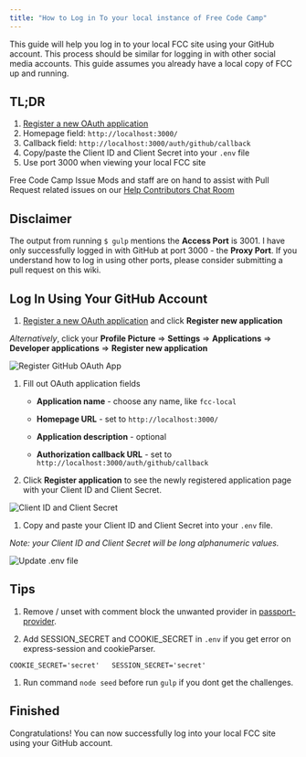 ```yaml
---
title: "How to Log in To your local instance of Free Code Camp"
---
```


This guide will help you log in to your local FCC site using your GitHub account. This process should be similar for logging in with other social media accounts. This guide assumes you already have a local copy of FCC up and running.

## TL;DR

1.  [Register a new OAuth application](https://github.com/settings/developers)
2.  Homepage field: `http://localhost:3000/`
3.  Callback field: `http://localhost:3000/auth/github/callback`
4.  Copy/paste the Client ID and Client Secret into your `.env` file
5.  Use port 3000 when viewing your local FCC site

Free Code Camp Issue Mods and staff are on hand to assist with Pull Request related issues on our [Help Contributors Chat Room](https://gitter.im/FreeCodeCamp/HelpContributors)

## Disclaimer

The output from running `$ gulp` mentions the **Access Port** is 3001\. I have only successfully logged in with GitHub at port 3000 - the **Proxy Port**. If you understand how to log in using other ports, please consider submitting a pull request on this wiki.

## Log In Using Your GitHub Account

1.  [Register a new OAuth application](https://github.com/settings/developers) and click **Register new application**

_Alternatively_, click your **Profile Picture** => **Settings** => **Applications** => **Developer applications** => **Register new application**

![Register GitHub OAuth App](//discourse-user-assets.s3.amazonaws.com/original/2X/5/55f4645c3498ceb8098afe8e8353da8f7c262548.png)  

1.  Fill out OAuth application fields
    *   **Application name** - choose any name, like `fcc-local`

    *   **Homepage URL** - set to `http://localhost:3000/`
    *   **Application description** - optional
    *   **Authorization callback URL** - set to `http://localhost:3000/auth/github/callback`
2.  Click **Register application** to see the newly registered application page with your Client ID and Client Secret.

![Client ID and Client Secret](//discourse-user-assets.s3.amazonaws.com/original/2X/c/c43ee37a9f0f228d3663bb28accedc14cca3ff56.png)

1.  Copy and paste your Client ID and Client Secret into your `.env` file.

_Note: your Client ID and Client Secret will be long alphanumeric values._

![Update .env file](//discourse-user-assets.s3.amazonaws.com/original/2X/5/549aeaa6ea85e119ba5e978c708dc55c39b134b3.png)

## Tips

1.  Remove / unset with comment block the unwanted provider in [passport-provider](https://github.com/FreeCodeCamp/FreeCodeCamp/blob/staging/server/passport-providers.js).

2.  Add SESSION_SECRET and COOKIE_SECRET in `.env` if you get error on express-session and cookieParser.

 `COOKIE_SECRET='secret'  
SESSION_SECRET='secret'` 

1.  Run command `node seed` before run `gulp` if you dont get the challenges.

## Finished

Congratulations! You can now successfully log into your local FCC site using your GitHub account.
